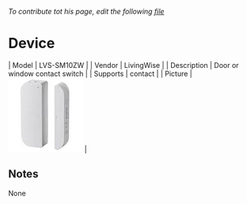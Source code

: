 
*To contribute tot his page, edit the following
[file](https://github.com/Koenkk/zigbee2mqtt.io/blob/master/docgen/device_page_notes.js)*

# Device

| Model | LVS-SM10ZW  |
| Vendor  | LivingWise  |
| Description | Door or window contact switch |
| Supports | contact |
| Picture | ![../images/devices/LVS-SM10ZW.jpg](../images/devices/LVS-SM10ZW.jpg) |

## Notes

None
